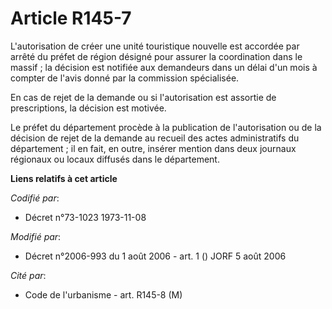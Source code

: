 # Article R145-7

L'autorisation de créer une unité touristique nouvelle est accordée par arrêté du préfet de région désigné pour assurer la
coordination dans le massif ; la décision est notifiée aux demandeurs dans un délai d'un mois à compter de l'avis donné par
la commission spécialisée.

En cas de rejet de la demande ou si l'autorisation est assortie de prescriptions, la décision est motivée.

Le préfet du département procède à la publication de l'autorisation ou de la décision de rejet de la demande au recueil des
actes administratifs du département ; il en fait, en outre, insérer mention dans deux journaux régionaux ou locaux diffusés
dans le département.

**Liens relatifs à cet article**

_Codifié par_:

  - Décret n°73-1023 1973-11-08

_Modifié par_:

  - Décret n°2006-993 du 1 août 2006 - art. 1 () JORF 5 août 2006

_Cité par_:

  - Code de l'urbanisme - art. R145-8 (M)
